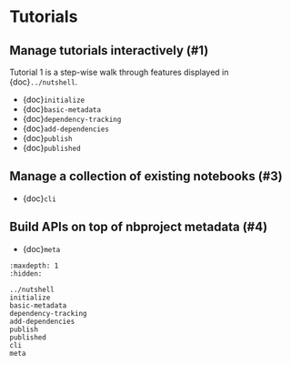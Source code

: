 # Tutorials

## Manage tutorials interactively (#1)

Tutorial 1 is a step-wise walk through features displayed in {doc}`../nutshell`.

- {doc}`initialize`
- {doc}`basic-metadata`
- {doc}`dependency-tracking`
- {doc}`add-dependencies`
- {doc}`publish`
- {doc}`published`

## Manage a collection of existing notebooks (#3)

- {doc}`cli`

## Build APIs on top of nbproject metadata (#4)

- {doc}`meta`

```{toctree}
:maxdepth: 1
:hidden:

../nutshell
initialize
basic-metadata
dependency-tracking
add-dependencies
publish
published
cli
meta
```
